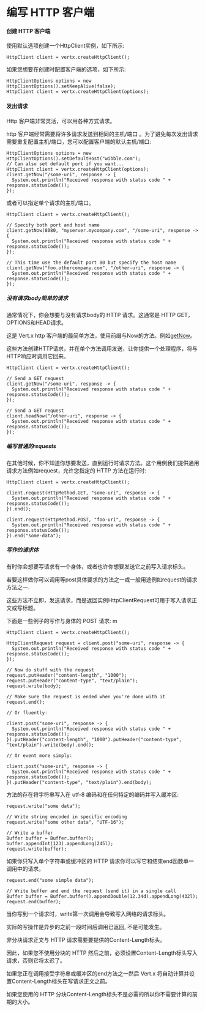 # 编写 HTTP 客户端

#### 创建 HTTP 客户端

使用默认选项创建一个HttpClient实例，如下所示:

```
HttpClient client = vertx.createHttpClient();
```

如果您想要在创建时配置客户端的选项，如下所示:

```
HttpClientOptions options = new HttpClientOptions().setKeepAlive(false);
HttpClient client = vertx.createHttpClient(options);
```


#### 发出请求

Http 客户端非常灵活，可以用各种方式请求。

http 客户端经常需要将许多请求发送到相同的主机/端口 。为了避免每次发出请求需要重复配置主机/端口，您可以配置客户端的默认主机/端口:

```
HttpClientOptions options = new HttpClientOptions().setDefaultHost("wibble.com");
// Can also set default port if you want...
HttpClient client = vertx.createHttpClient(options);
client.getNow("/some-uri", response -> {
  System.out.println("Received response with status code " + response.statusCode());
});
```

或者可以指定单个请求的主机/端口。

```
HttpClient client = vertx.createHttpClient();

// Specify both port and host name
client.getNow(8080, "myserver.mycompany.com", "/some-uri", response -> {
  System.out.println("Received response with status code " + response.statusCode());
});

// This time use the default port 80 but specify the host name
client.getNow("foo.othercompany.com", "/other-uri", response -> {
  System.out.println("Received response with status code " + response.statusCode());
});
```

##### 没有请求body简单的请求

通常情况下，你会想要与没有请求body的 HTTP 请求。这通常是 HTTP GET，OPTIONS和HEAD请求。

这是 Vert.x http 客户端的最简单方法，使用前缀与Now的方法。例如[getNow](http://vertx.io/docs/apidocs/io/vertx/core/http/HttpClient.html#getNow-int-java.lang.String-java.lang.String-io.vertx.core.Handler-)。

这些方法创建HTTP请求，并在单个方法调用发送，让你提供一个处理程序，将与HTTP响应时调用它回来。

```
HttpClient client = vertx.createHttpClient();

// Send a GET request
client.getNow("/some-uri", response -> {
  System.out.println("Received response with status code " + response.statusCode());
});

// Send a GET request
client.headNow("/other-uri", response -> {
  System.out.println("Received response with status code " + response.statusCode());
});
```


##### 编写普通的requests

在其他时候，你不知道你想要发送，直到运行时请求方法。这个用例我们提供通用请求方法例如request，允许您指定的 HTTP 方法在运行时:

```
HttpClient client = vertx.createHttpClient();

client.request(HttpMethod.GET, "some-uri", response -> {
  System.out.println("Received response with status code " + response.statusCode());
}).end();

client.request(HttpMethod.POST, "foo-uri", response -> {
  System.out.println("Received response with status code " + response.statusCode());
}).end("some-data");
```

##### 写作的请求体

有时你会想要写请求有一个身体，或者也许你想要发送它之前写入请求标头。

若要这样做你可以调用等post具体要求的方法之一或一般用途例如request的请求方法之一.

这些方法不立即，发送请求，而是返回实例HttpClientRequest可用于写入请求正文或写标题。

下面是一些例子的写作与身体的 POST 请求: m

```
HttpClient client = vertx.createHttpClient();

HttpClientRequest request = client.post("some-uri", response -> {
  System.out.println("Received response with status code " + response.statusCode());
});

// Now do stuff with the request
request.putHeader("content-length", "1000");
request.putHeader("content-type", "text/plain");
request.write(body);

// Make sure the request is ended when you're done with it
request.end();

// Or fluently:

client.post("some-uri", response -> {
  System.out.println("Received response with status code " + response.statusCode());
}).putHeader("content-length", "1000").putHeader("content-type", "text/plain").write(body).end();

// Or event more simply:

client.post("some-uri", response -> {
  System.out.println("Received response with status code " + response.statusCode());
}).putHeader("content-type", "text/plain").end(body);
```

方法的存在将字符串写入在 utf-8 编码和在任何特定的编码并写入缓冲区:

```
request.write("some data");

// Write string encoded in specific encoding
request.write("some other data", "UTF-16");

// Write a buffer
Buffer buffer = Buffer.buffer();
buffer.appendInt(123).appendLong(245l);
request.write(buffer);
```

如果你只写入单个字符串或缓冲区的 HTTP 请求你可以写它和结束end函数单一调用中的请求。

```
request.end("some simple data");

// Write buffer and end the request (send it) in a single call
Buffer buffer = Buffer.buffer().appendDouble(12.34d).appendLong(432l);
request.end(buffer);
```

当你写到一个请求时，write第一次调用会导致写入网络的请求标头。

实际的写操作是异步的之前一段时间后调用已返回, 不是可能发生。

非分块请求正文与 HTTP 请求需要要提供的Content-Length标头。

因此，如果您不使用分块的 HTTP 然后之前，必须设置Content-Length标头写入请求，否则它将太迟了。

如果您正在调用接受字符串或缓冲区的end方法之一然后 Vert.x 将自动计算并设置Content-Length标头在写请求正文之前。

如果您使用的 HTTP 分块Content-Length标头不是必需的所以你不需要计算的前期的大小。